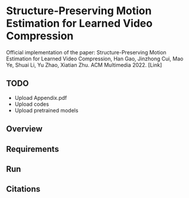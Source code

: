 # Structure-Preserving Motion Estimation for Learned Video Compression

Official implementation of the paper:
Structure-Preserving Motion Estimation for Learned Video Compression, Han Gao, Jinzhong Cui, Mao Ye, Shuai Li, Yu Zhao, Xiatian Zhu. ACM Multimedia 2022. [Link]

## TODO
* Upload Appendix.pdf
* Upload codes
* Upload pretrained models

## Overview

## Requirements

## Run

## Citations
